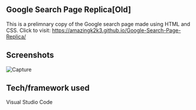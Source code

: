 ## Google Search Page Replica[Old]
This is a prelimnary copy of the Google search page made using HTML and CSS.
Click to visit: https://amazingk2k3.github.io/Google-Search-Page-Replica/

 
## Screenshots
![Capture](https://user-images.githubusercontent.com/47426594/93667613-f4640e80-faa4-11ea-9210-633a202e97fe.PNG)


## Tech/framework used
Visual Studio Code

